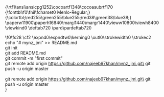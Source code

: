 {\rtf1\ansi\ansicpg1252\cocoartf1348\cocoasubrtf170
{\fonttbl\f0\fnil\fcharset0 Menlo-Regular;}
{\colortbl;\red255\green255\blue255;\red38\green38\blue38;}
\paperw11900\paperh16840\margl1440\margr1440\vieww10800\viewh8400\viewkind0
\deftab720
\pard\pardeftab720

\f0\fs28 \cf2 \expnd0\expndtw0\kerning0
\outl0\strokewidth0 \strokec2 echo "# mynz_jmi" >> README.md\
git init\
git add README.md\
git commit -m "first commit"\
git remote add origin https://github.com/najeeb97khan/mynz_jmi.git\
git push -u origin master\
\
git remote add origin https://github.com/najeeb97khan/mynz_jmi.git\
git push -u origin master\
}